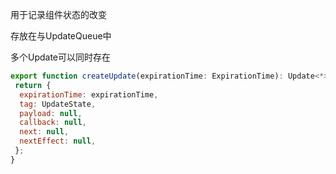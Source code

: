 用于记录组件状态的改变

存放在与UpdateQueue中

多个Update可以同时存在

```js
export function createUpdate(expirationTime: ExpirationTime): Update<*> {
 return {
  expirationTime: expirationTime,
  tag: UpdateState,
  payload: null,
  callback: null,
  next: null,
  nextEffect: null,
 };
}
```



